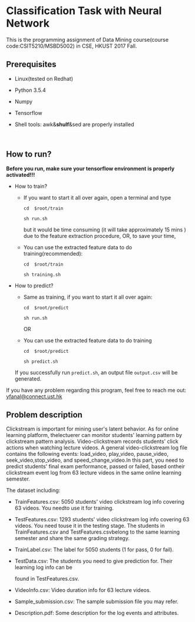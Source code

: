 # Classification Task with Neural Network

This is the programming assignment of Data Mining course(course code:CSIT5210/MSBD5002) in CSE, HKUST 2017 Fall.

## Prerequisites

- Linux(tested on Redhat)

- Python 3.5.4

- Numpy

- Tensorflow

- Shell tools: awk&**shulf**&sed are properly installed

  ​

## How to run?

**Before you run, make sure your tensorflow environment is properly activated!!!**

- How to train?

  - If you want to start it all over again, open a terminal and type

    `cd  $root/train`

    `sh run.sh`

    but it would be time consuming (it will take approximately 15 mins ) due to the feature extraction procedure, OR, to save your time,

  - You can use the extracted feature data to do training(recommended):

    `cd  $root/train`

    `sh training.sh`

- How to predict?

  - Same as training, if you want to start it all over again:

    `cd  $root/predict`

    `sh run.sh`

    OR

  - You can use the extracted feature data to do training

    `cd  $root/predict`

    `sh predict.sh`

  If you successfully run `predict.sh`, an output file `output.csv` will be generated.

If you have any problem regarding this program, feel free to reach me out:  yfanal@connect.ust.hk



## Problem description

Clickstream is important for mining user's latent behavior. As for online learning platform, thelectuerer can monitor students' learning pattern by clickstream pattern analysis. Video-clickstream records students' click actions when watching lecture videos. A general video-clickstream log file contains the following events: load_video, play_video, pause_video, seek_video,stop_video, and speed_change_video.In this part, you need to predict students' final exam performance, passed or failed, based ontheir clickstream event log from 63 lecture videos in the same online learning semester.

The dataset including:	

- TrainFeatures.csv: 5050 students' video clickstream log info covering 63 videos. You needto use it for training.

- TestFeatures.csv: 1293 students' video clickstream log info covering 63 videos. You need touse it in the testing stage. The students in TrainFeatures.csv and TestFeatures.csvbelong to the same learning semester and share the same grading strategy.

- TrainLabel.csv: The label for 5050 students (1 for pass, 0 for fail).

- TestData.csv: The students you need to give prediction for. Their learning log info can be

  found in TestFeatures.csv.

- VideoInfo.csv: Video duration info for 63 lecture videos.

- Sample_submission.csv: The sample submission file you may refer.

- Description.pdf: Some description for the log events and attributes.
